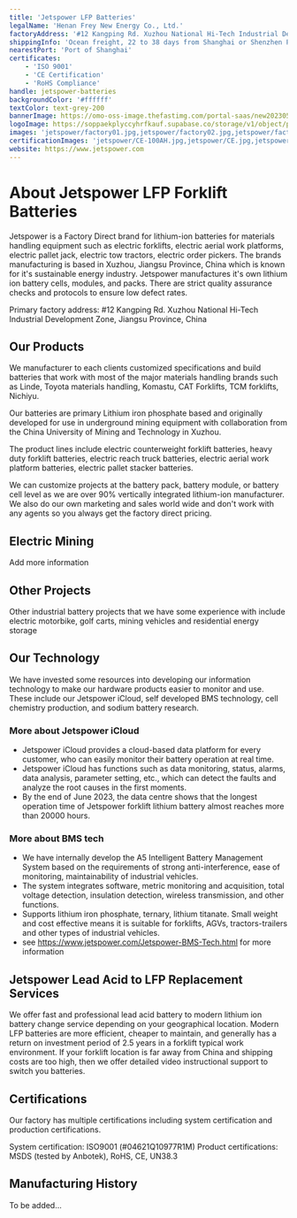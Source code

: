 ```yaml
---
title: 'Jetspower LFP Batteries'
legalName: 'Henan Frey New Energy Co., Ltd.'
factoryAddress: '#12 Kangping Rd. Xuzhou National Hi-Tech Industrial Development Zone, Jiangsu Province, China'
shippingInfo: 'Ocean freight, 22 to 38 days from Shanghai or Shenzhen Port'
nearestPort: 'Port of Shanghai'
certificates:
    - 'ISO 9001'
    - 'CE Certification'
    - 'RoHS Compliance'
handle: jetspower-batteries
backgroundColor: '#ffffff'
textColor: text-grey-200
bannerImage: https://omo-oss-image.thefastimg.com/portal-saas/new2023051518493580026/cms/image/46cc85da-051b-4cf7-83d8-8e99dc754744.jpg
logoImage: https://soppaekplyccyhrfkauf.supabase.co/storage/v1/object/public/manufacturers//jetspower/logo.png
images: 'jetspower/factory01.jpg,jetspower/factory02.jpg,jetspower/factory03.jpg,jetspower/factory04.jpg,jetspower/factory05.jpg,jetspower/factory06.jpg,jetspower/factory07.jpg,jetspower/factory08.jpg,jetspower/factory09.jpg,jetspower/factory10.jpg,jetspower/factory11.jpg,jetspower/factory12.jpg,jetspower/factory13.jpg,jetspower/factory14.jpg,jetspower/factory15.jpg'
certificationImages: 'jetspower/CE-100AH.jpg,jetspower/CE.jpg,jetspower/iso9001.jpg,jetspower/ROHS.jpg,jetspower/UN38.3.jpg'
website: https://www.jetspower.com
---
```


# About Jetspower LFP Forklift Batteries

Jetspower is a Factory Direct brand for lithium-ion batteries for materials handling equipment such as electric forklifts, electric aerial work platforms, electric pallet jack, electric tow tractors, electric order pickers. The brands manufacturing is based in Xuzhou, Jiangsu Province, China which is known for it's sustainable energy industry. Jetspower manufactures it's own lithium ion battery cells, modules, and packs. There are strict quality assurance checks and protocols to ensure low defect rates.

Primary factory address:
#12 Kangping Rd. Xuzhou National Hi-Tech Industrial Development Zone, Jiangsu Province, China

## Our Products

We manufacturer to each clients customized specifications and build batteries that work with most of the major materials handling brands such as Linde, Toyota materials handling, Komastu, CAT Forklifts, TCM forklifts, Nichiyu.

Our batteries are primary Lithium iron phosphate based and originally developed for use in underground mining equipment with collaboration from the China University of Mining and Technology in Xuzhou.

The product lines include electric counterweight forklift batteries, heavy duty forklift batteries, electric reach truck batteries, electric aerial work platform batteries, electric pallet stacker batteries.

We can customize projects at the battery pack, battery module, or battery cell level as we are over 90% vertically integrated lithium-ion manufacturer. We also do our own marketing and sales world wide and don't work with any agents so you always get the factory direct pricing.

## Electric Mining

Add more information

## Other Projects

Other industrial battery projects that we have some experience with include electric motorbike, golf carts, mining vehicles and residential energy storage

## Our Technology

We have invested some resources into developing our information technology to make our hardware products easier to monitor and use. These include our Jetspower iCloud, self developed BMS technology, cell chemistry production, and sodium battery research.

### More about Jetspower iCloud
  - Jetspower iCloud provides a cloud-based data platform for every customer, who can easily monitor their battery operation at real time.
  - Jetspower iCloud has functions such as data monitoring, status, alarms, data analysis, parameter setting, etc., which can detect the faults and analyze the root causes in the first moments.
  - By the end of June 2023, the data centre shows that the longest operation time of Jetspower forklift lithium battery almost reaches more than 20000 hours.

### More about BMS tech
  - We have internally develop the A5 Intelligent Battery Management System based on the requirements of strong anti-interference, ease of monitoring, maintainability of industrial vehicles.
  - The system integrates software, metric monitoring and acquisition, total voltage detection, insulation detection, wireless transmission, and other functions.
  - Supports lithium iron phosphate, ternary, lithium titanate. Small weight and cost effective means it is suitable for forklifts, AGVs, tractors-trailers and other types of industrial vehicles.
  - see https://www.jetspower.com/Jetspower-BMS-Tech.html for more information

## Jetspower Lead Acid to LFP Replacement Services

We offer fast and professional lead acid battery to modern lithium ion battery change service depending on your geographical location. Modern LFP batteries are more efficient, cheaper to maintain, and generally has a return on investment period of 2.5 years in a forklift typical work environment. If your forklift location is far away from China and shipping costs are too high, then we offer detailed video instructional support to switch you batteries.

## Certifications

Our factory has multiple certifications including system certification and production certifications.

System certification: ISO9001 (#04621Q10977R1M)
Product certifications: MSDS (tested by Anbotek), RoHS, CE, UN38.3

## Manufacturing History

To be added...

